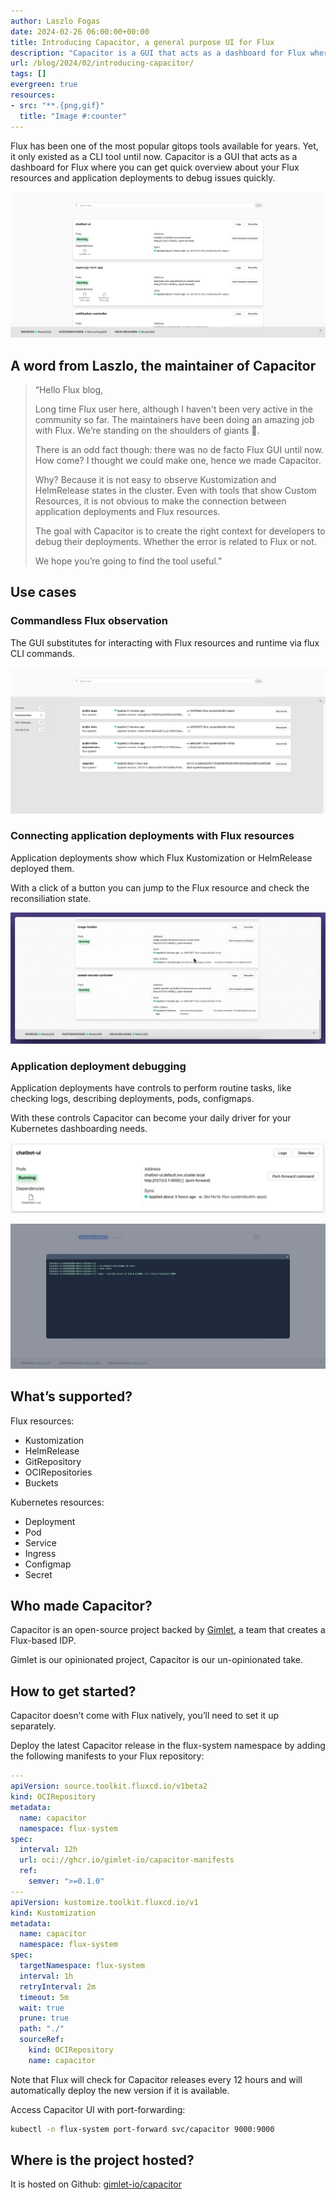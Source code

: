 ```yaml
---
author: Laszlo Fogas
date: 2024-02-26 06:00:00+00:00
title: Introducing Capacitor, a general purpose UI for Flux
description: "Capacitor is a GUI that acts as a dashboard for Flux where you can get quick overview about your Flux resources and application deployments to debug issues quickly."
url: /blog/2024/02/introducing-capacitor/
tags: []
evergreen: true
resources:
- src: "**.{png,gif}"
  title: "Image #:counter"
---
```


<!--

Have a look at these documents

- internal_docs/how-to-do-the-monthly-update.md
  online: https://github.com/fluxcd/website/blob/main/internal_docs/how-to-do-the-monthly-update.md
- internal_docs/how-to-write-a-blog-post.md
  online: https://github.com/fluxcd/website/blob/main/internal_docs/how-to-write-a-blog-post.md

to get more background on how to publish this blog post.

-->

Flux has been one of the most popular gitops tools available for years. Yet, it only existed as a CLI tool until now. Capacitor is a GUI that acts as a dashboard for Flux where you can get quick overview about your Flux resources and application deployments to debug issues quickly.

![Capacitor, a general purpose UI for Flux](images/capacitor.png)


## A word from Laszlo, the maintainer of Capacitor

> “Hello Flux blog,
> 
> Long time Flux user here, although I haven't been very active in the community so far. The maintainers have been doing an amazing job with Flux. We’re standing on the shoulders of giants 🙌.
> 
> There is an odd fact though: there was no de facto Flux GUI until now. How come?
> I thought we could make one, hence we made Capacitor.
> 
> Why?
> Because it is not easy to observe Kustomization and HelmRelease states in the cluster. Even with tools that show Custom Resources, it is not obvious to make the connection between application deployments and Flux resources.
> 
> The goal with Capacitor is to create the right context for developers to debug their deployments. Whether the error is related to Flux or not.
> 
> We hope you’re going to find the tool useful.”

## Use cases

### Commandless Flux observation

The GUI substitutes for interacting with Flux resources and runtime via flux CLI commands.

![Flux resources in the footer](images/capacitor-flux-resources.png)

### Connecting application deployments with Flux resources

Application deployments show which Flux Kustomization or HelmRelease deployed them.

With a click of a button you can jump to the Flux resource and check the reconsiliation state.

![Clicking references](images/click2.gif)

### Application deployment debugging
Application deployments have controls to perform routine tasks, like checking logs, describing deployments, pods, configmaps.

With these controls Capacitor can become your daily driver for your Kubernetes dashboarding needs.

![Application deployment controls](images/servicecard.png)

![Application logs](images/application-logs.png)

## What’s supported?

Flux resources:
- Kustomization
- HelmRelease
- GitRepository
- OCIRepositories
- Buckets

Kubernetes resources:
- Deployment
- Pod
- Service
- Ingress
- Configmap
- Secret

## Who made Capacitor?

Capacitor is an open-source project backed by [Gimlet](https://gimlet.io), a team that creates a Flux-based IDP.

Gimlet is our opinionated project, Capacitor is our un-opinionated take.

## How to get started?

Capacitor doesn’t come with Flux natively, you’ll need to set it up separately.

Deploy the latest Capacitor release in the flux-system namespace by adding the following manifests to your Flux repository:

```yaml
---
apiVersion: source.toolkit.fluxcd.io/v1beta2
kind: OCIRepository
metadata:
  name: capacitor
  namespace: flux-system
spec:
  interval: 12h
  url: oci://ghcr.io/gimlet-io/capacitor-manifests
  ref:
    semver: ">=0.1.0"
---
apiVersion: kustomize.toolkit.fluxcd.io/v1
kind: Kustomization
metadata:
  name: capacitor
  namespace: flux-system
spec:
  targetNamespace: flux-system
  interval: 1h
  retryInterval: 2m
  timeout: 5m
  wait: true
  prune: true
  path: "./"
  sourceRef:
    kind: OCIRepository
    name: capacitor
```

Note that Flux will check for Capacitor releases every 12 hours and will automatically deploy the new version if it is available.

Access Capacitor UI with port-forwarding:

```bash
kubectl -n flux-system port-forward svc/capacitor 9000:9000
```

## Where is the project hosted?

It is hosted on Github: [gimlet-io/capacitor](https://github.com/gimlet-io/capacitor)
